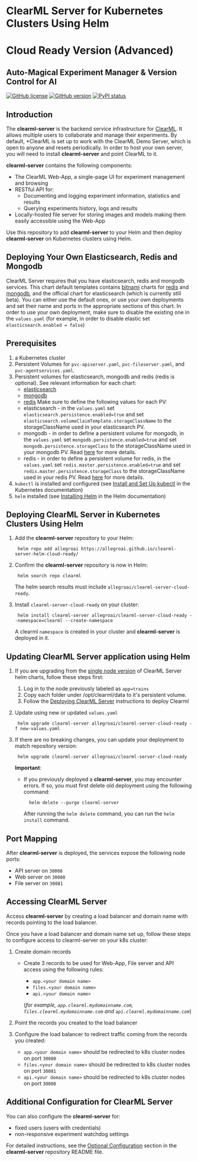 # ClearML Server for Kubernetes Clusters Using Helm
# Cloud Ready Version (Advanced)
##  Auto-Magical Experiment Manager & Version Control for AI

[![GitHub license](https://img.shields.io/badge/license-SSPL-green.svg)](https://img.shields.io/badge/license-SSPL-green.svg)
[![GitHub version](https://img.shields.io/github/release-pre/allegroai/clearml-server.svg)](https://img.shields.io/github/release-pre/allegroai/clearml-server.svg)
[![PyPI status](https://img.shields.io/badge/status-beta-yellow.svg)](https://img.shields.io/badge/status-beta-yellow.svg)

## Introduction

The **clearml-server** is the backend service infrastructure for [ClearML](https://github.com/allegroai/clearml).
It allows multiple users to collaborate and manage their experiments.
By default, *ClearML is set up to work with the ClearML Demo Server, which is open to anyone and resets periodically.
In order to host your own server, you will need to install **clearml-server** and point ClearML to it.

**clearml-server** contains the following components:

* The ClearML Web-App, a single-page UI for experiment management and browsing
* RESTful API for:
    * Documenting and logging experiment information, statistics and results
    * Querying experiments history, logs and results
* Locally-hosted file server for storing images and models making them easily accessible using the Web-App

Use this repository to add **clearml-server** to your Helm and then deploy **clearml-server** on Kubernetes clusters using Helm.

## Deploying Your Own Elasticsearch, Redis and Mongodb

ClearML Server requires that you have elasticsearch, redis and mongodb services.
This chart default templates contains [bitnami](https://bitnami.com/) charts for [redis](https://github.com/bitnami/charts/tree/master/bitnami/redis) and [mongodb](https://github.com/bitnami/charts/tree/master/bitnami/mongodb), and the official chart for elasticsearch (which is currently still beta).
You can either use the default ones, or use your own deployments and set their name and ports in the appropriate sections of this chart.
In order to use your own deployment, make sure to disable the existing one in the `values.yaml` (for example, in order to disable elastic set `elasticsearch.enabled = false`)

## Prerequisites

1. a Kubernetes cluster
1. Persistent Volumes for `pvc-apiserver.yaml`, `pvc-fileserver.yaml`, and `pvc-agentservices.yaml`.
1. Persistent volumes for elasticsearch, mongodb and redis (redis is optional).
   See relevant information for each chart:
   * [elasticsearch](https://github.com/elastic/helm-charts/blob/7.6.2/elasticsearch/values.yaml)
   * [mongodb](https://github.com/bitnami/charts/tree/master/bitnami/mongodb#parameters)
   * [redis](https://github.com/bitnami/charts/tree/master/bitnami/redis#parameters)
   Make sure to define the following values for each PV:
   * elasticsearch - in the `values.yaml` set `elasticsearch.persistence.enabled=true` and set `elasticsearch.volumeClaimTemplate.storageClassName` to the storageClassName used in your elasticsearch PV.
   * mongodb - in order to define a persistent volume for mongodb, in the `values.yaml` set `mongodb.persistence.enabled=true` and set `mongodb.persistence.storageClass` to the storageClassName used in your mongodb PV.
     Read [here](https://github.com/bitnami/charts/tree/master/bitnami/mongodb#parameters) for more details.
   * redis - in order to define a persistent volume for redis, in the `values.yaml` set `redis.master.persistence.enabled=true` and set `redis.master.persistence.storageClass` to the storageClassName used in your redis PV.
     Read [here](https://github.com/bitnami/charts/tree/master/bitnami/redis#parameters) for more details.
1. `kubectl` is installed and configured (see [Install and Set Up kubectl](https://kubernetes.io/docs/tasks/tools/install-kubectl/) in the Kubernetes documentation)
1. `helm` installed (see [Installing Helm](https://helm.sh/docs/using_helm/#installing-helm) in the Helm documentation)

## Deploying ClearML Server in Kubernetes Clusters Using Helm

1. Add the **clearml-server** repository to your Helm:

        helm repo add allegroai https://allegroai.github.io/clearml-server-helm-cloud-ready/

1. Confirm the **clearml-server** repository is now in Helm:

        helm search repo clearml

    The helm search results must include `allegroai/clearml-server-cloud-ready`.

1. Install `clearml-server-cloud-ready` on your cluster:

        helm install clearml-server allegroai/clearml-server-cloud-ready --namespace=clearml --create-namespace

    A  clearml `namespace` is created in your cluster and **clearml-server** is deployed in it.


## Updating ClearML Server application using Helm

1. If you are upgrading from the [single node version](https://github.com/allegroai/clearml-server-helm) of ClearML Server helm charts, follow these steps first:

    1. Log in to the node previously labeled as `app=trains`
    1. Copy each folder under /opt/clearml/data to it's persistent volume.
    1. Follow the [Deploying ClearML Server](##-Deploying-ClearML-Server-in-Kubernetes-Clusters-Using-Helm) instructions to deploy Clearml

1. Update using new or updated `values.yaml`

        helm upgrade clearml-server allegroai/clearml-server-cloud-ready -f new-values.yaml

1. If there are no breaking changes, you can update your deployment to match repository version:

        helm upgrade clearml-server allegroai/clearml-server-cloud-ready

   **Important**:

    * If you previously deployed a **clearml-server**, you may encounter errors. If so, you must first delete old deployment using the following command:

            helm delete --purge clearml-server

        After running the `helm delete` command, you can run the `helm install` command.

## Port Mapping

After **clearml-server** is deployed, the services expose the following node ports:

* API server on `30008`
* Web server on `30080`
* File server on `30081`

## Accessing ClearML Server

Access **clearml-server** by creating a load balancer and domain name with records pointing to the load balancer.

Once you have a load balancer and domain name set up, follow these steps to configure access to clearml-server on your k8s cluster:

1. Create domain records

   * Create 3 records to be used for Web-App, File server and API access using the following rules:
     * `app.<your domain name>`
     * `files.<your domain name>`
     * `api.<your domain name>`

     (*for example, `app.clearml.mydomainname.com`, `files.clearml.mydomainname.com` and `api.clearml.mydomainname.com`*)
2. Point the records you created to the load balancer
3. Configure the load balancer to redirect traffic coming from the records you created:
     * `app.<your domain name>` should be redirected to k8s cluster nodes on port `30080`
     * `files.<your domain name>` should be redirected to k8s cluster nodes on port `30081`
     * `api.<your domain name>` should be redirected to k8s cluster nodes on port `30008`

## Additional Configuration for ClearML Server

You can also configure the **clearml-server** for:

* fixed users (users with credentials)
* non-responsive experiment watchdog settings

For detailed instructions, see the [Optional Configuration](https://github.com/allegroai/clearml-server#optional-configuration) section in the **clearml-server** repository README file.
